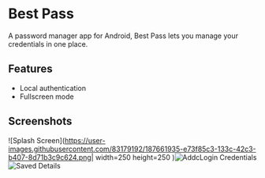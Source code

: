 
# Best Pass

 A password manager app for Android, Best Pass lets you manage your credentials in one place.


## Features

- Local authentication
- Fullscreen mode



## Screenshots

![Splash Screen](https://user-images.githubusercontent.com/83179192/187661935-e73f85c3-133c-42c3-b407-8d71b3c9c624.png| width=250 height=250 )![AddcLogin Credentials](https://user-images.githubusercontent.com/83179192/187662034-02044fa0-1cf6-4fcb-b95c-63f7420494e0.png)![Saved Details](https://user-images.githubusercontent.com/83179192/187662136-34b19604-82b4-4258-9352-6f84bb389baf.png)

